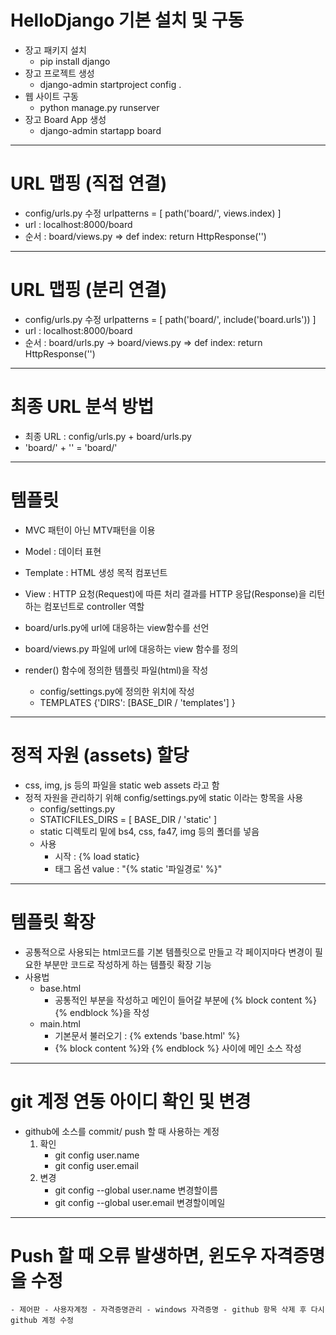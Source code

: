 # HelloDjango 기본 설치 및 구동
* 장고 패키지 설치
    - pip install django
* 장고 프로젝트 생성
    - django-admin startproject config .
* 웹 사이트 구동
    - python manage.py runserver
* 장고 Board App 생성
    - django-admin startapp board
------
# URL 맵핑 (직접 연결)
* config/urls.py 수정
    urlpatterns = [
        path('board/', views.index)
    ]
* url : localhost:8000/board
* 순서 : board/views.py => def index: return HttpResponse('')
------
# URL 맵핑 (분리 연결)
* config/urls.py 수정
    urlpatterns = [
        path('board/', include('board.urls'))
    ]
* url : localhost:8000/board
* 순서 : board/urls.py -> board/views.py => def index: return HttpResponse('')
------
# 최종 URL 분석 방법
* 최종 URL : config/urls.py + board/urls.py
* 'board/' + '' = 'board/'
------
# 템플릿
* MVC 패턴이 아닌 MTV패턴을 이용
* Model : 데이터 표현
* Template : HTML 생성 목적 컴포넌트
* View : HTTP 요청(Request)에 따른 처리 결과를 HTTP 응답(Response)을 리턴하는 컴포넌트로 controller 역할

* board/urls.py에 url에 대응하는 view함수를 선언
* board/views.py 파일에 url에 대응하는 view 함수를 정의
* render() 함수에 정의한 템플릿 파일(html)을 작성
    - config/settings.py에 정의한 위치에 작성
    - TEMPLATES {'DIRS': [BASE_DIR / 'templates'] }
------
# 정적 자원 (assets) 할당
* css, img, js 등의 파일을 static web assets 라고 함
* 정적 자원을 관리하기 위해 config/settings.py에 static 이라는 항목을 사용
    - config/settings.py
    - STATICFILES_DIRS = [ BASE_DIR / 'static' ]
    - static 디렉토리 밑에 bs4, css, fa47, img 등의 폴더를 넣음
    - 사용
        - 시작 : {% load static}
        - 태그 옵션 value : "{% static '파일경로' %}"
------
# 템플릿 확장
* 공통적으로 사용되는 html코드를 기본 템플릿으로 만들고 각 페이지마다 변경이 필요한 부분만 코드로 작성하게 하는 템플릿 확장 기능
* 사용법
    - base.html
        - 공통적인 부분을 작성하고 메인이 들어갈 부분에 {% block content %} {% endblock %}을 작성
    - main.html
        - 기본문서 불러오기 : {% extends 'base.html' %}
        - {% block content %}와 {% endblock %} 사이에 메인 소스 작성
------
# git 계정 연동 아이디 확인 및 변경
* github에 소스를 commit/ push 할 때 사용하는 계정
    1. 확인
        - git config user.name
        - git config user.email
    2. 변경
        - git config --global user.name 변경할이름
        - git config --global user.email 변경할이메일
-----
# Push 할 때 오류 발생하면, 윈도우 자격증명을 수정
    - 제어판 - 사용자계정 - 자격증명관리 - windows 자격증명 - github 항목 삭제 후 다시 github 계정 수정
    

